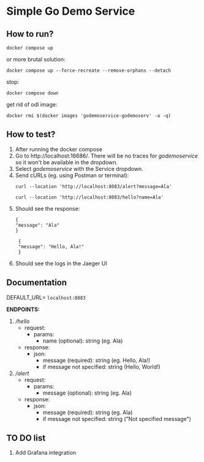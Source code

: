 # Simple Go Demo Service

## How to run?

```shell
docker compose up
```

or more brutal solution:

```shell
docker compose up --force-recreate --remove-orphans --detach
```

stop:

```shell
docker compose down
```

get rid of odl image:
```shell
docker rmi $(docker images 'godemoservice-godemoserv' -a -q)
```

## How to test?

1. After running the docker compose 
2. Go to http://localhost:16686/. There will be no traces for _godemoservice_ so it won't be available in the dropdown.
3. Select _godemoservice_ with the Service dropdown.
4. Send cURLs (eg. using Postman or terminal): 
    ```
   curl --location 'http://localhost:8083/alert?message=Ala'
   ```
    ```
   curl --location 'http://localhost:8083/hello?name=Ala'
   ```
5. Should see the response:
    ```
    {
    "message": "Ala"
    }
   ```
   ```
    {
    "message": "Hello, Ala!"
    }
   ```
6. Should see the logs in the Jaeger UI

## Documentation


DEFAULT_URL= `localhost:8083`

**ENDPOINTS:**

1. _/hello_
    * request:
      * params:
        * name (optional): string (eg. Ala)
    * response:
      * json:
        * message (required): string (eg. Hello, Ala!)
        * if message not specified: string (Hello, World!)
2. _/alert_
    * request:
      * params:
        * message (optional): string (eg. Ala)
    * response:
      * json:
        * message (required): string (eg. Ala)
        * if message not specified: string ("Not specified message")

## TO DO list

1. Add Grafana integration
